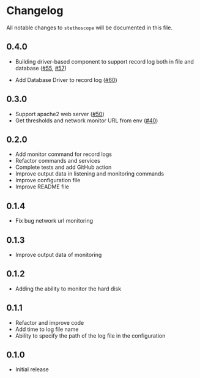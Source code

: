 # Changelog

All notable changes to `stethoscope` will be documented in this file.

## 0.4.0

- Building driver-based component to support record log both in file and database 
([#55](https://github.com/MohsenAbrishami/stethoscope/pull/55), [#57](https://github.com/MohsenAbrishami/stethoscope/pull/57))

- Add Database Driver to record log ([#60](https://github.com/MohsenAbrishami/stethoscope/pull/60))

## 0.3.0

- Support apache2 web server ([#50](https://github.com/MohsenAbrishami/stethoscope/pull/50))
- Get thresholds and network monitor URL from env ([#40](https://github.com/MohsenAbrishami/stethoscope/pull/40))

## 0.2.0

- Add monitor command for record logs
- Refactor commands and services
- Complete tests and add GitHub action
- Improve output data in listening and monitoring commands
- Improve configuration file
- Improve README file

## 0.1.4

- Fix bug network url monitoring

## 0.1.3

- Improve output data of monitoring

## 0.1.2

- Adding the ability to monitor the hard disk

## 0.1.1

- Refactor and improve code
- Add time to log file name
- Ability to specify the path of the log file in the configuration

## 0.1.0

- Initial release